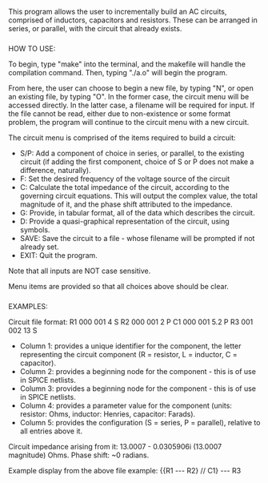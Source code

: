 This program allows the user to incrementally build an AC circuits, comprised of inductors, capacitors and resistors. These can be arranged in series, or parallel, with the circuit that already exists.

###

HOW TO USE:

To begin, type "make" into the terminal, and the makefile will handle the compilation command. Then, typing "./a.o" will begin the program.

From here, the user can choose to begin a new file, by typing "N", or open an existing file, by typing "O". 
In the former case, the circuit menu will be accessed directly.
In the latter case, a filename will be required for input. If the file cannot be read, either due to non-existence or some format problem, the program will continue to the circuit menu with a new circuit. 

The circuit menu is comprised of the items required to build a circuit:
- S/P: Add a component of choice in series, or parallel, to the existing circuit (if adding the first component, choice of S or P does not make a difference, naturally).
- F: Set the desired frequency of the voltage source of the circuit
- C: Calculate the total impedance of the circuit, according to the governing circuit equations. This will output the complex value, the total magnitude of it, and the phase shift attributed to the impedance.
- G: Provide, in tabular format, all of the data which describes the circuit.
- D: Provide a quasi-graphical representation of the circuit, using symbols.
- SAVE: Save the circuit to a file - whose filename will be prompted if not already set. 
- EXIT: Quit the program.

Note that all inputs are NOT case sensitive.

Menu items are provided so that all choices above should be clear.

###

EXAMPLES:

Circuit file format:
R1 000 001 4 S
R2 000 001 2 P
C1 000 001 5.2 P
R3 001 002 13 S

- Column 1: provides a unique identifier for the component, the letter representing the circuit component (R = resistor, L = inductor, C = capacitor).
- Column 2: provides a beginning node for the component - this is of use in SPICE netlists.
- Column 3: provides a beginning node for the component - this is of use in SPICE netlists.
- Column 4: provides a parameter value for the component (units: resistor: Ohms, inductor: Henries, capacitor: Farads).
- Column 5: provides the configuration (S = series, P = parallel), relative to all entries above it.

Circuit impedance arising from it: 13.0007 - 0.0305906i (13.0007 magnitude) Ohms. Phase shift: ~0 radians.

Example display from the above file example:
{{R1 --- R2} // C1} --- R3



